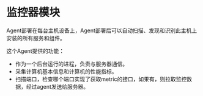 # 监控器模块
Agent部署在每台主机设备上，Agent部署后可以自动扫描、发现和识别此主机上安装的所有服务和组件。

这个Agent提供的功能：
- 作为一个后台运行的进程，负责与服务器通信。
- 采集计算机基本信息和计算机的性能指标。
- 扫描端口，检查哪个端口实现了获取metric的接口，如果有，则拉取监控数据，经过agent发送给服务器。